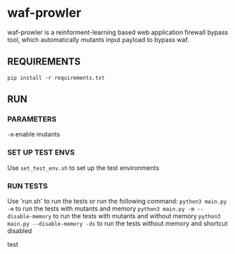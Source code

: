 # waf-prowler
waf-prowler is a reinforment-learning based web application firewall bypass tool, which automatically mutants input payload to bypass waf.
## REQUIREMENTS
`pip install -r requirements.txt`
## RUN 
### PARAMETERS
`-m` enable mutants
### SET UP TEST ENVS
Use `set_test_env.sh` to set up the test environments
### RUN TESTS
Use 'run.sh' to run the tests or run the following command:
`python3 main.py -m` to run the tests with mutants and memory
`python3 main.py -m --disable-memory` to run the tests with mutants and without memory
`python3 main.py --disable-memory -ds` to run the tests without memory and shortcut disabled


test
